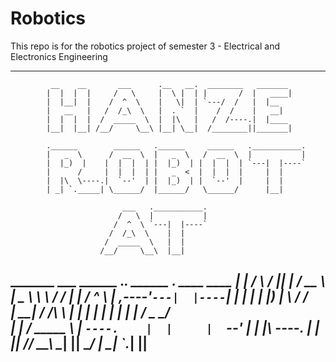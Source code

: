 # Robotics
This repo is for the robotics project of semester 3 - Electrical and Electronics Engineering

------------------------------------------------------------------------------
             __    __       ___      .__   __.  ________   _______ 
            |  |  |  |     /   \     |  \ |  | |       /  |   ____|
            |  |__|  |    /  ^  \    |   \|  | `---/  /   |  |__   
            |   __   |   /  /_\  \   |  . `  |    /  /    |   __|  
            |  |  |  |  /  _____  \  |  |\   |   /  /----.|  |____ 
            |__|  |__| /__/     \__\ |__| \__|  /________||_______|
                                                       
            .______        ______   .______     ______   .___________.
            |   _  \      /  __  \  |   _  \   /  __  \  |           |
            |  |_)  |    |  |  |  | |  |_)  | |  |  |  | `---|  |----`
            |      /     |  |  |  | |   _  <  |  |  |  |     |  |     
            |  |\  \----.|  `--'  | |  |_)  | |  `--'  |     |  |     
            | _| `._____| \______/  |______/   \______/      |__|     
                                                          
                             ___   .___________.
                            /   \  |           |
                           /  ^  \ `---|  |----`
                          /  /_\  \    |  |     
                         /  _____  \   |  |     
                        /__/     \__\  |__|     
                                                
 _______    ___       ______ .___________.  ______   .______     ____    ____ 
|   ____|  /   \     /      ||           | /  __  \  |   _  \    \   \  /   / 
|  |__    /  ^  \   |  ,----'`---|  |----`|  |  |  | |  |_)  |    \   \/   /  
|   __|  /  /_\  \  |  |         |  |     |  |  |  | |      /      \_    _/   
|  |    /  _____  \ |  `----.    |  |     |  `--'  | |  |\  \----.   |  |     
|__|   /__/     \__\ \______|    |__|      \______/  | _| `._____|   |__|     
------------------------------------------------------------------------------
